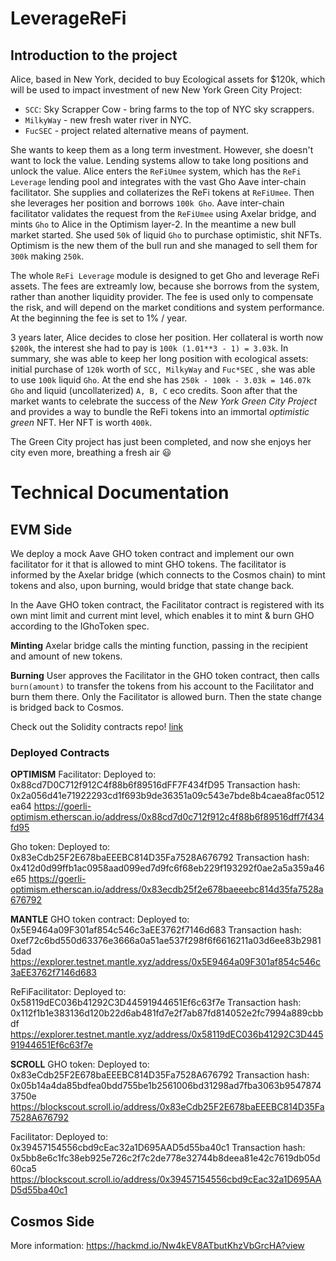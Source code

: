# LeverageReFi
## Introduction to the project 

Alice, based in New York, decided to buy Ecological assets for $120k, which will be used to impact investment of new New York Green City Project: 
- `SCC`: Sky Scrapper Cow - bring farms to the top of NYC sky scrappers.
- `MilkyWay` - new fresh water river in NYC.
- `FucSEC` - project related alternative means of payment.

She wants to keep them as a long term investment. However, she doesn't want to lock the value.
Lending systems allow to take long positions and unlock the value.
Alice enters the `ReFiUmee` system, which has the `ReFi Leverage` lending pool and integrates with the vast Gho Aave inter-chain facilitator. 
She supplies and collaterizes the ReFi tokens at `ReFiUmee`. Then she leverages her position and borrows `100k Gho`. Aave inter-chain facilitator validates the request from the `ReFiUmee` using Axelar bridge, and mints `Gho` to Alice in the Optimism layer-2.
In the meantime a new bull market started. She used `50k` of liquid `Gho` to purchase optimistic, shit NFTs. Optimism is the new them of the bull run and she managed to  sell them for `300k` making `250k`.

The whole `ReFi Leverage` module is designed to get Gho and leverage ReFi assets. The fees are extreamly low, because she borrows from the system, rather than another liquidity provider. The fee is used only to compensate the risk, and will depend on the market conditions and system performance. At the beginning the fee is set to 1% / year.

3 years later, Alice decides to close her position. Her collateral is worth now `$200k`, the interest she had to pay is `100k (1.01**3 - 1) = 3.03k`. In summary, she was able to keep her long position with ecological assets: initial purchase of `120k` worth of `SCC, MilkyWay` and `Fuc*SEC` , she was able to use `100k` liquid `Gho`. At the end she has `250k - 100k - 3.03k = 146.07k Gho` and liquid (uncollaterized) `A, B, C` eco credits. Soon after that the market wants to celebrate the success of the _New York Green City Project_ and provides a way to bundle the ReFi tokens into an immortal _optimistic green_ NFT. Her NFT is worth `400k`.

The Green City project has just been completed, and now she enjoys her city even more, breathing a fresh air :smiley: 

# Technical Documentation 
##  EVM Side
We deploy a mock Aave GHO token contract and implement our own facilitator for it that is allowed to mint GHO tokens. The facilitator is informed by the Axelar bridge (which connects to the Cosmos chain) to mint tokens and also, upon burning, would bridge that state change back. 

In the Aave GHO token contract, the Facilitator contract is registered with its own mint limit and current mint level, which enables it to mint & burn GHO according to the IGhoToken spec.  

**Minting**
Axelar bridge calls the minting function, passing in the recipient and amount of new tokens.

**Burning**
User approves the Facilitator in the GHO token contract, then calls ```burn(amount)``` to transfer the tokens from his account to the Facilitator and burn them there. Only the Facilitator is allowed burn. Then the state change is bridged back to Cosmos. 

Check out the Solidity contracts repo! [link](https://github.com/ReFi-DeFi-hack-ethprague-2023/solidity-contracts)

### Deployed Contracts 

**OPTIMISM**
Facilitator: 
Deployed to: 0x88cd7D0C712f912C4f88b6f89516dFF7F434fD95 
Transaction hash: 0x2a056d41e71922293cd1f693b9de36351a09c543e7bde8b4caea8fac0512ea64
https://goerli-optimism.etherscan.io/address/0x88cd7d0c712f912c4f88b6f89516dff7f434fd95

Gho token:
Deployed to: 0x83eCdb25F2E678baEEEBC814D35Fa7528A676792
Transaction hash: 0x412d0d99ffb1ac0958aad099ed7d9fc6f68eb229f193292f0ae2a5a359a46e65
https://goerli-optimism.etherscan.io/address/0x83ecdb25f2e678baeeebc814d35fa7528a676792


**MANTLE**
GHO token contract:
Deployed to: 0x5E9464a09F301af854c546c3aEE3762f7146d683
Transaction hash: 0xef72c6bd550d63376e3666a0a51ae537f298f6f6616211a03d6ee83b29815dad
https://explorer.testnet.mantle.xyz/address/0x5E9464a09F301af854c546c3aEE3762f7146d683

ReFiFacilitator: 
Deployed to: 0x58119dEC036b41292C3D44591944651Ef6c63f7e
Transaction hash: 0x112f1b1e383136d120b22d6ab481fd7e2f7ab87fd814052e2fc7994a889cbbdf
https://explorer.testnet.mantle.xyz/address/0x58119dEC036b41292C3D44591944651Ef6c63f7e


**SCROLL**
GHO token: 
Deployed to: 0x83eCdb25F2E678baEEEBC814D35Fa7528A676792
Transaction hash: 0x05b14a4da85bdfea0bdd755be1b2561006bd31298ad7fba3063b95478743750e
https://blockscout.scroll.io/address/0x83eCdb25F2E678baEEEBC814D35Fa7528A676792

Facilitator: 
Deployed to: 0x39457154556cbd9cEac32a1D695AAD5d55ba40c1
Transaction hash: 0x5bb8e6c1fc38eb925e726c2f7c2de778e32744b8deea81e42c7619db05d60ca5
https://blockscout.scroll.io/address/0x39457154556cbd9cEac32a1D695AAD5d55ba40c1

## Cosmos Side 

More information: https://hackmd.io/Nw4kEV8ATbutKhzVbGrcHA?view
